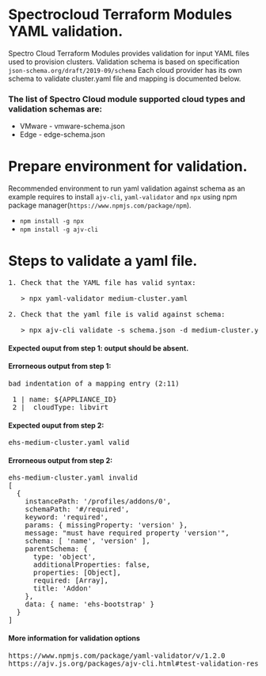 # Spectrocloud Terraform Modules YAML validation. ####

Spectro Cloud Terraform Modules provides validation for input YAML files used 
to provision clusters. Validation schema is based on specification ```json-schema.org/draft/2019-09/schema```
Each cloud provider has its own schema to validate cluster.yaml file and mapping is documented below.

### The list of Spectro Cloud module supported cloud types and validation schemas are:
* VMware - vmware-schema.json
* Edge - edge-schema.json


# Prepare environment for validation. ####
Recommended environment to run yaml validation against schema as an example requires to install 
```ajv-cli```, ```yaml-validator``` and ```npx``` using npm package manager(```https://www.npmjs.com/package/npm```). 
* ```npm install -g npx```
* ```npm install -g ajv-cli```

 
# Steps to validate a yaml file. ###
<pre>
1. Check that the YAML file has valid syntax:<br>
   > npx yaml-validator medium-cluster.yaml

2. Check that the yaml file is valid against schema:<br>
   > npx ajv-cli validate -s schema.json -d medium-cluster.yaml 
</pre>

#### Expected ouput from step 1: output should be absent.

#### Errorneous output from step 1:
<pre>
bad indentation of a mapping entry (2:11)

 1 | name: ${APPLIANCE_ID}
 2 |  cloudType: libvirt
</pre>

#### Expected ouput from step 2:
<pre>
ehs-medium-cluster.yaml valid
</pre>

#### Errorneous output from step 2:
<pre>
ehs-medium-cluster.yaml invalid
[
  {
    instancePath: '/profiles/addons/0',
    schemaPath: '#/required',
    keyword: 'required',
    params: { missingProperty: 'version' },
    message: "must have required property 'version'",
    schema: [ 'name', 'version' ],
    parentSchema: {
      type: 'object',
      additionalProperties: false,
      properties: [Object],
      required: [Array],
      title: 'Addon'
    },
    data: { name: 'ehs-bootstrap' }
  }
]
</pre>

#### More information for validation options
<pre>
https://www.npmjs.com/package/yaml-validator/v/1.2.0
https://ajv.js.org/packages/ajv-cli.html#test-validation-result
</pre>




